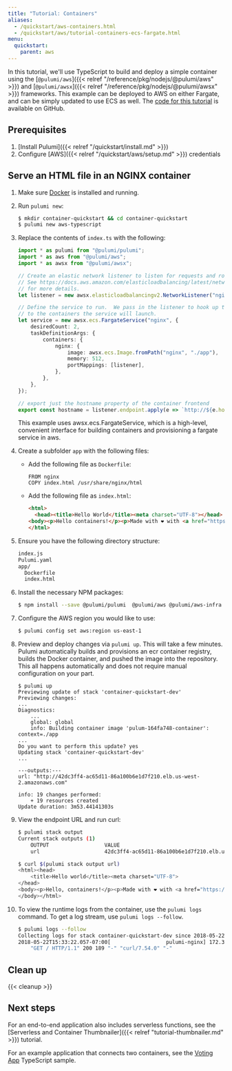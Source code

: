 ```yaml
---
title: "Tutorial: Containers"
aliases:
  - /quickstart/aws-containers.html
  - /quickstart/aws/tutorial-containers-ecs-fargate.html
menu:
  quickstart:
    parent: aws
---
```


In this tutorial, we'll use TypeScript to build and deploy a simple container using the [`@pulumi/aws`]({{< relref "/reference/pkg/nodejs/@pulumi/aws" >}}) and [`@pulumi/awsx`]({{< relref "/reference/pkg/nodejs/@pulumi/awsx" >}}) frameworks.  This example can be deployed to AWS on either Fargate, and can be simply updated to use ECS as well.  The [code for this tutorial](https://github.com/pulumi/examples/tree/master/aws-ts-containers) is available on GitHub.

## Prerequisites

1.  [Install Pulumi]({{< relref "/quickstart/install.md" >}})
1.  Configure [AWS]({{< relref "/quickstart/aws/setup.md" >}}) credentials

## Serve an HTML file in an NGINX container

1.  Make sure [Docker](https://docs.docker.com/install/) is installed and running.

1.  Run `pulumi new`:

    ```bash
    $ mkdir container-quickstart && cd container-quickstart
    $ pulumi new aws-typescript
    ```

1.  Replace the contents of `index.ts` with the following:

    ```typescript
    import * as pulumi from "@pulumi/pulumi";
    import * as aws from "@pulumi/aws";
    import * as awsx from "@pulumi/awsx";
    
    // Create an elastic network listener to listen for requests and route them to the container.
    // See https://docs.aws.amazon.com/elasticloadbalancing/latest/network/introduction.html
    // for more details.
    let listener = new awsx.elasticloadbalancingv2.NetworkListener("nginx", { port: 80 });

    // Define the service to run.  We pass in the listener to hook up the network load balancer
    // to the containers the service will launch.
    let service = new awsx.ecs.FargateService("nginx", {
        desiredCount: 2,
        taskDefinitionArgs: {
            containers: {
                nginx: {
                    image: awsx.ecs.Image.fromPath("nginx", "./app"),
                    memory: 512,
                    portMappings: [listener],
                },
            },
        },
    });

    // export just the hostname property of the container frontend
    export const hostname = listener.endpoint.apply(e => `http://${e.hostname}`);
    ```

    This example uses awsx.ecs.FargateService, which is a high-level, convenient interface for building containers and provisioning a fargate service in aws.

1.  Create a subfolder `app` with the following files:

    - Add the following file as `Dockerfile`:
      ```docker
      FROM nginx
      COPY index.html /usr/share/nginx/html
      ```

    - Add the following file as `index.html`:
      ```html
      <html>
        <head><title>Hello World</title><meta charset="UTF-8"></head>
      <body><p>Hello containers!</p><p>Made with ❤️ with <a href="https://pulumi.com">Pulumi</a></p></body>
      </html>
      ```

1.  Ensure you have the following directory structure:

    ```bash
    index.js
    Pulumi.yaml
    app/
      Dockerfile
      index.html
    ```

1.  Install the necessary NPM packages:

    ```bash
    $ npm install --save @pulumi/pulumi  @pulumi/aws @pulumi/aws-infra
    ```

1.  Configure the AWS region you would like to use:

    ```bash
    $ pulumi config set aws:region us-east-1
    ```

1.  Preview and deploy changes via `pulumi up`. This will take a few minutes. Pulumi automatically builds and provisions an ecr container registry, builds the Docker container, and pushed the image into the repository. This all happens automatically and does not require manual configuration on your part.

    ```
    $ pulumi up
    Previewing update of stack 'container-quickstart-dev'
    Previewing changes:
    ...
    Diagnostics:
        ...
        global: global
        info: Building container image 'pulum-164fa748-container': context=./app
    ...
    Do you want to perform this update? yes
    Updating stack 'container-quickstart-dev'
    ...

    ---outputs:---
    url: "http://42dc3ff4-ac65d11-86a100b6e1d7f210.elb.us-west-2.amazonaws.com"

    info: 19 changes performed:
        + 19 resources created
    Update duration: 3m53.44141303s
    ```

1.  View the endpoint URL and run curl:

    ```bash
    $ pulumi stack output
    Current stack outputs (1)
        OUTPUT                  VALUE
        url                     42dc3ff4-ac65d11-86a100b6e1d7f210.elb.us-west-2.amazonaws.com

    $ curl $(pulumi stack output url)
    <html><head>
        <title>Hello world</title><meta charset="UTF-8">
    </head>
    <body><p>Hello, containers!</p><p>Made with ❤️ with <a href="https://pulumi.com">Pulumi</a></p>
    </body></html>
    ```

1.  To view the runtime logs from the container, use the `pulumi logs` command. To get a log stream, use `pulumi logs --follow`.

    ```bash
    $ pulumi logs --follow
    Collecting logs for stack container-quickstart-dev since 2018-05-22T14:25:46.000-07:00.
    2018-05-22T15:33:22.057-07:00[                  pulumi-nginx] 172.31.13.248 - - [22/May/2018:22:33:22 +0000]
        "GET / HTTP/1.1" 200 189 "-" "curl/7.54.0" "-"
    ```

## Clean up

{{< cleanup >}}

## Next steps

For an end-to-end application also includes serverless functions, see the [Serverless and Container Thumbnailer]({{< relref "tutorial-thumbnailer.md" >}}) tutorial.

For an example application that connects two containers, see the [Voting App](https://github.com/pulumi/examples/tree/master/aws-ts-voting-app) TypeScript sample.

